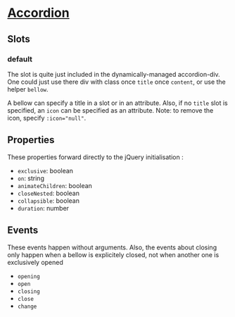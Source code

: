 # [Accordion](https://semantic-ui.com/modules/accordion.html)

## Slots
### default
The slot is quite just included in the dynamically-managed accordion-div. One could just use there div with class once `title` once `content`, or use the helper `bellow`.

A bellow can specify a title in a slot or in an attribute. Also, if no `title` slot is specified, an `icon` can be specified as an attribute.
Note: to remove the icon, specify `:icon="null"`.
## Properties

These properties forward directly to the jQuery initialisation :
- `exclusive`: boolean
- `on`: string
- `animateChildren`: boolean
- `closeNested`: boolean
- `collapsible`: boolean
- `duration`: number

## Events
These events happen without arguments. Also, the events about closing only happen when a bellow is explicitely closed, not when another one is exclusively opened
- `opening`
- `open`
- `closing`
- `close`
- `change`
